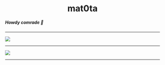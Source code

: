 <h1 align='center'>mat0ta</h1>
<h5 align='left'>Howdy comrade 👋</h5>

---

![](https://github-readme-stats.vercel.app/api?username=mat0ta&show_icons=true&title_color=FFFFFF&text_color=FFFFFF&bg_color=131313&border_radius=8px&border_color=FFFFFF&icon_color=5865F2)

---

![](https://github-readme-stats.vercel.app/api/top-langs/?username=mat0ta&layout=compact&show_icons=true&&title_color=FFFFFF&text_color=FFFFFF&bg_color=131313&border_radius=8px&border_color=FFFFFF&icon_color=5865F2&card_width=445px)

---
